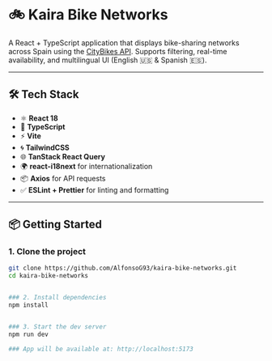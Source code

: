 # 🚲 Kaira Bike Networks

A React + TypeScript application that displays bike-sharing networks across Spain using the [CityBikes API](https://api.citybik.es/). Supports filtering, real-time availability, and multilingual UI (English 🇺🇸 & Spanish 🇪🇸).

---

## 🛠️ Tech Stack

- ⚛️ **React 18**
- 📘 **TypeScript**
- ⚡ **Vite**
- 🌀 **TailwindCSS**
- 🌐 **TanStack React Query**
- 🌍 **react-i18next** for internationalization
- 📦 **Axios** for API requests
- ✅ **ESLint + Prettier** for linting and formatting

---

## 📦 Getting Started

### 1. Clone the project

```bash
git clone https://github.com/AlfonsoG93/kaira-bike-networks.git
cd kaira-bike-networks


### 2. Install dependencies
npm install


### 3. Start the dev server
npm run dev

### App will be available at: http://localhost:5173
